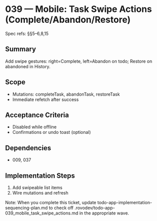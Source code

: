# 039 — Mobile: Task Swipe Actions (Complete/Abandon/Restore)

Spec refs: §§5–6,8,15

## Summary
Add swipe gestures: right=Complete, left=Abandon on todo; Restore on abandoned in History.

## Scope
- Mutations: completeTask, abandonTask, restoreTask
- Immediate refetch after success

## Acceptance Criteria
- Disabled while offline
- Confirmations or undo toast (optional)

## Dependencies
- 009, 037

## Implementation Steps
1) Add swipeable list items
2) Wire mutations and refresh


Note: When you complete this ticket, update todo-app-implementation-sequencing-plan.md to check off .rovodev/todo-app-039_mobile_task_swipe_actions.md in the appropriate wave.
